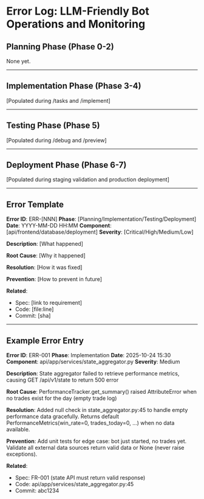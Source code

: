 # Error Log: LLM-Friendly Bot Operations and Monitoring

## Planning Phase (Phase 0-2)

None yet.

---

## Implementation Phase (Phase 3-4)

[Populated during /tasks and /implement]

---

## Testing Phase (Phase 5)

[Populated during /debug and /preview]

---

## Deployment Phase (Phase 6-7)

[Populated during staging validation and production deployment]

---

## Error Template

**Error ID**: ERR-[NNN]
**Phase**: [Planning/Implementation/Testing/Deployment]
**Date**: YYYY-MM-DD HH:MM
**Component**: [api/frontend/database/deployment]
**Severity**: [Critical/High/Medium/Low]

**Description**:
[What happened]

**Root Cause**:
[Why it happened]

**Resolution**:
[How it was fixed]

**Prevention**:
[How to prevent in future]

**Related**:
- Spec: [link to requirement]
- Code: [file:line]
- Commit: [sha]

---

## Example Error Entry

**Error ID**: ERR-001
**Phase**: Implementation
**Date**: 2025-10-24 15:30
**Component**: api/app/services/state_aggregator.py
**Severity**: Medium

**Description**:
State aggregator failed to retrieve performance metrics, causing GET /api/v1/state to return 500 error

**Root Cause**:
PerformanceTracker.get_summary() raised AttributeError when no trades exist for the day (empty trade log)

**Resolution**:
Added null check in state_aggregator.py:45 to handle empty performance data gracefully. Returns default PerformanceMetrics(win_rate=0, trades_today=0, ...) when no data available.

**Prevention**:
Add unit tests for edge case: bot just started, no trades yet. Validate all external data sources return valid data or None (never raise exceptions).

**Related**:
- Spec: FR-001 (state API must return valid response)
- Code: api/app/services/state_aggregator.py:45
- Commit: abc1234
